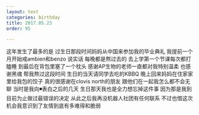 ```yaml
---
layout: text
categories: birthday
title: 2017.05.23
order: 95

---
```


这年发生了最多的是 过生日那段时间妈妈从中国来参加我的毕业典礼 我提前一个月开始戒ambien和benzo 说实话 每晚都是熬过去的 去上学第一个节课每次都打瞌睡 到最后在背包里塞了一个枕头 感谢AP生物的老师一直都对我特别温柔 也感谢黑魂 帮我熬过这段时间
生日的当天请同学去吃的KBBQ 晚上回来妈妈在住家家里给我包的饺子 真的很感谢在clovis north的朋友 跟他们在一起我怎么都不会无聊
当时是我向◾表白之后的几天 生日那天我也是全力想忘掉这件事 因为那是我到目前为止做过最错误的决定 从此之后我再没机器人社团有任何联系 不过也借这次机会我意识到了友情到底有多难得和脆弱 